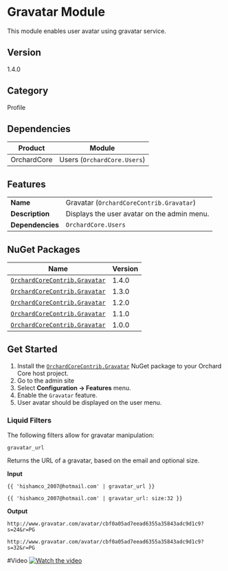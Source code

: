 # Gravatar Module

This module enables user avatar using gravatar service.

## Version

1.4.0

## Category

Profile

## Dependencies

| Product     | Module                      |
|-------------|-----------------------------|
| OrchardCore | Users (`OrchardCore.Users`) |

## Features

|                  |                                             |
|------------------|---------------------------------------------|
| **Name**         | Gravatar (`OrchardCoreContrib.Gravatar`)    |
| **Description**  | Displays the user avatar on the admin menu. |
| **Dependencies** | `OrchardCore.Users`                         |

## NuGet Packages

| Name                                                                                              | Version |
|---------------------------------------------------------------------------------------------------|---------|
| [`OrchardCoreContrib.Gravatar`](https://www.nuget.org/packages/OrchardCoreContrib.Gravatar/1.4.0) | 1.4.0   |
| [`OrchardCoreContrib.Gravatar`](https://www.nuget.org/packages/OrchardCoreContrib.Gravatar/1.3.0) | 1.3.0   |
| [`OrchardCoreContrib.Gravatar`](https://www.nuget.org/packages/OrchardCoreContrib.Gravatar/1.2.0) | 1.2.0   |
| [`OrchardCoreContrib.Gravatar`](https://www.nuget.org/packages/OrchardCoreContrib.Gravatar/1.1.0) | 1.1.0   |
| [`OrchardCoreContrib.Gravatar`](https://www.nuget.org/packages/OrchardCoreContrib.Gravatar/1.0.0) | 1.0.0   |

## Get Started

1. Install the [`OrchardCoreContrib.Gravatar`](https://www.nuget.org/packages/OrchardCoreContrib.Gravatar/) NuGet package to your Orchard Core host project.
2. Go to the admin site
3. Select **Configuration -> Features** menu.
4. Enable the `Gravatar` feature.
5. User avatar should be displayed on the user menu.

### Liquid Filters

The following filters allow for gravatar manipulation:

`gravatar_url`

Returns the URL of a gravatar, based on the email and optional size.

**Input**

```
{{ 'hishamco_2007@hotmail.com' | gravatar_url }}

{{ 'hishamco_2007@hotmail.com' | gravatar_url: size:32 }}
```

**Output**

```
http://www.gravatar.com/avatar/cbf0a05ad7eead6355a35843adc9d1c9?s=24&r=PG

http://www.gravatar.com/avatar/cbf0a05ad7eead6355a35843adc9d1c9?s=32&r=PG
```

#Video
[![Watch the video](https://img.youtube.com/vi/5gZ47lj2y2c/maxresdefault.jpg)](https://youtu.be/5gZ47lj2y2c)

